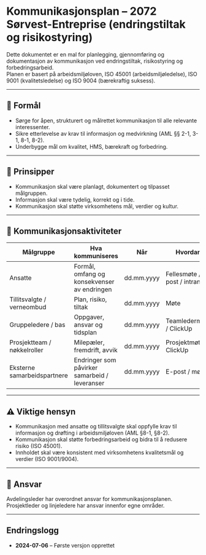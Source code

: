 # Kommunikasjonsplan – 2072 Sørvest-Entreprise (endringstiltak og risikostyring)

Dette dokumentet er en mal for planlegging, gjennomføring og dokumentasjon av kommunikasjon ved endringstiltak, risikostyring og forbedringsarbeid.  
Planen er basert på arbeidsmiljøloven, ISO 45001 (arbeidsmiljøledelse), ISO 9001 (kvalitetsledelse) og ISO 9004 (bærekraftig suksess).

---

## 🎯 Formål
- Sørge for åpen, strukturert og målrettet kommunikasjon til alle relevante interessenter.
- Sikre etterlevelse av krav til informasjon og medvirkning (AML §§ 2-1, 3-1, 8-1, 8-2).
- Underbygge mål om kvalitet, HMS, bærekraft og forbedring.

---

## 📌 Prinsipper
- Kommunikasjon skal være planlagt, dokumentert og tilpasset målgruppen.
- Informasjon skal være tydelig, korrekt og i tide.
- Kommunikasjon skal støtte virksomhetens mål, verdier og kultur.

---

## 📝 Kommunikasjonsaktiviteter

| Målgruppe                   | Hva kommuniseres                              | Når           | Hvordan                     | Ansvarlig         | Dokumentasjon |
|-----------------------------|-----------------------------------------------|---------------|----------------------------|------------------|----------------|
| Ansatte                      | Formål, omfang og konsekvenser av endringen  | dd.mm.yyyy     | Fellesmøte / e-post / intranett | Avdelingsleder    | Referat, kopi e-post |
| Tillitsvalgte / verneombud   | Plan, risiko, tiltak                         | dd.mm.yyyy     | Møte                        | Avdelingsleder    | Møtereferat |
| Gruppeledere / bas           | Oppgaver, ansvar og tidsplan                 | dd.mm.yyyy     | Teamledermøte / ClickUp     | Avdelingsleder    | Referat |
| Prosjektteam / nøkkelroller  | Milepæler, fremdrift, avvik                  | dd.mm.yyyy     | Prosjektmøte / ClickUp      | Prosjektleder     | Prosjektlogg |
| Eksterne samarbeidspartnere  | Endringer som påvirker samarbeid / leveranser| dd.mm.yyyy     | E-post / møte               | Prosjektleder     | Kopi korrespondanse |

---

## ⚠ Viktige hensyn
- Kommunikasjon med ansatte og tillitsvalgte skal oppfylle krav til informasjon og drøfting i arbeidsmiljøloven (AML §8-1, §8-2).
- Kommunikasjon skal støtte forbedringsarbeid og bidra til å redusere risiko (ISO 45001).
- Innholdet skal være konsistent med virksomhetens kvalitetsmål og verdier (ISO 9001/9004).

---

## 📌 Ansvar
Avdelingsleder har overordnet ansvar for kommunikasjonsplanen.  
Prosjektleder og linjeledere har ansvar innenfor egne områder.

---

## Endringslogg
- **2024-07-06** – Første versjon opprettet
